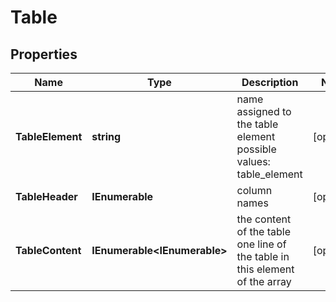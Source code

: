 # Table


## Properties

| Name | Type | Description | Notes |
|------------ | ------------- | ------------- | -------------|
**TableElement** | **string** | name assigned to the table element<br>possible values:<br>table_element |[optional]|
**TableHeader** | **IEnumerable<string>** | column names |[optional]|
**TableContent** | **IEnumerable<IEnumerable<string>>** | the content of the table<br>one line of the table in this element of the array |[optional]|